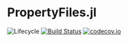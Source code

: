 # PropertyFiles.jl

![Lifecycle](https://img.shields.io/badge/lifecycle-experimental-orange.svg)<!--
![Lifecycle](https://img.shields.io/badge/lifecycle-maturing-blue.svg)
![Lifecycle](https://img.shields.io/badge/lifecycle-stable-green.svg)
![Lifecycle](https://img.shields.io/badge/lifecycle-retired-orange.svg)
![Lifecycle](https://img.shields.io/badge/lifecycle-archived-red.svg)
![Lifecycle](https://img.shields.io/badge/lifecycle-dormant-blue.svg) -->
[![Build Status](https://travis-ci.com/cserteGT3/PropertyFiles.jl.svg?branch=master)](https://travis-ci.com/cserteGT3/PropertyFiles.jl)
[![codecov.io](http://codecov.io/github/cserteGT3/PropertyFiles.jl/coverage.svg?branch=master)](http://codecov.io/github/cserteGT3/PropertyFiles.jl?branch=master)
